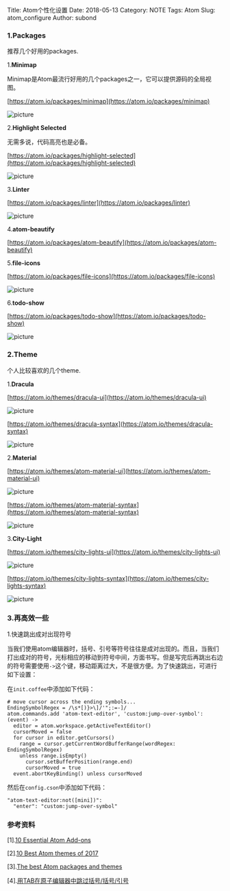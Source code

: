 Title: Atom个性化设置
Date: 2018-05-13
Category: NOTE
Tags: Atom
Slug: atom_configure
Author: subond

### 1.Packages

推荐几个好用的packages.

1.**Minimap**

Minimap是Atom最流行好用的几个packages之一，它可以提供源码的全局视图。

[https://atom.io/packages/minimap](https://atom.io/packages/minimap)

![picture](http://dab1nmslvvntp.cloudfront.net/wp-content/uploads/2015/08/1438675653mini-map.png)

2.**Highlight Selected**

无需多说，代码高亮也是必备。

[https://atom.io/packages/highlight-selected](https://atom.io/packages/highlight-selected)

![picture](http://dab1nmslvvntp.cloudfront.net/wp-content/uploads/2015/08/1438675732highlight-selected.png)

3.**Linter**

[https://atom.io/packages/linter](https://atom.io/packages/linter)

![picture](http://dab1nmslvvntp.cloudfront.net/wp-content/uploads/2015/08/1438675975linter.gif)

4.**atom-beautify**

[https://atom.io/packages/atom-beautify](https://atom.io/packages/atom-beautify)

5.**file-icons**

[https://atom.io/packages/file-icons](https://atom.io/packages/file-icons)

![picture](http://on64c9tla.bkt.clouddn.com/www.subond.com/file-icons.png)

6.**todo-show**

[https://atom.io/packages/todo-show](https://atom.io/packages/todo-show)

![picture](http://on64c9tla.bkt.clouddn.com/www.subond.com/todo-show.png)

### 2.Theme

个人比较喜欢的几个theme.

1.**Dracula**

[https://atom.io/themes/dracula-ui](https://atom.io/themes/dracula-ui)

![picture](http://on64c9tla.bkt.clouddn.com/www.subond.com/dracula-ui.png)

[https://atom.io/themes/dracula-syntax](https://atom.io/themes/dracula-syntax)

![picture](http://on64c9tla.bkt.clouddn.com/www.subond.com/dracula-syntax.png)

2.**Material**

[https://atom.io/themes/atom-material-ui](https://atom.io/themes/atom-material-ui)

![picture](http://on64c9tla.bkt.clouddn.com/www.subond.com/material-ui.png)

[https://atom.io/themes/atom-material-syntax](https://atom.io/themes/atom-material-syntax)

![picture](http://on64c9tla.bkt.clouddn.com/www.subond.com/material-syntax.png)

3.**City-Light**

[https://atom.io/themes/city-lights-ui](https://atom.io/themes/city-lights-ui)

![picture](http://on64c9tla.bkt.clouddn.com/www.subond.com/city-light-ui.png)

[https://atom.io/themes/city-lights-syntax](https://atom.io/themes/city-lights-syntax)

![picture](http://on64c9tla.bkt.clouddn.com/www.subond.com/city-light-syntax.png)

### 3.再高效一些

1.快速跳出成对出现符号

当我们使用atom编辑器时，括号、引号等符号往往是成对出现的。而且，当我们打出成对的符号，光标相应的移动到符号中间，方面书写。但是写完后再跳出右边的符号需要使用`->`这个键，移动距离过大，不是很方便。为了快速跳出，可进行如下设置：

在`init.coffee`中添加如下代码：

```
# move cursor across the ending symbols...
EndingSymbolRegex = /\s*[)}>\]/'";:=-]/
atom.commands.add 'atom-text-editor', 'custom:jump-over-symbol': (event) ->
  editor = atom.workspace.getActiveTextEditor()
  cursorMoved = false
  for cursor in editor.getCursors()
    range = cursor.getCurrentWordBufferRange(wordRegex: EndingSymbolRegex)
    unless range.isEmpty()
      cursor.setBufferPosition(range.end)
      cursorMoved = true
  event.abortKeyBinding() unless cursorMoved
```

然后在`config.cson`中添加如下代码：

```
"atom-text-editor:not([mini])":
  "enter": "custom:jump-over-symbol"
```

### 参考资料

[1].[10 Essential Atom Add-ons](https://www.sitepoint.com/10-essential-atom-add-ons/)

[2].[10 Best Atom themes of 2017](https://blog.duojam.com/10-best-atom-themes-of-2017/)

[3].[The best Atom packages and themes](https://medium.com/@Dannypaton/the-best-packages-and-themes-for-atom-fee4860a7955)

[4].[用TAB在原子编辑器中跳过括号/括号/引号](http://stackoverflow.org.cn/front/ask/view?ask_id=607299)
